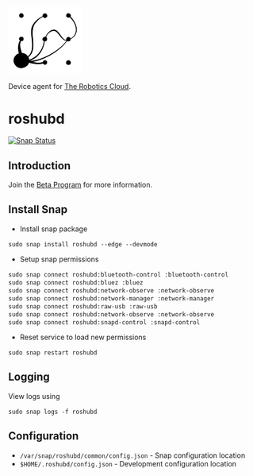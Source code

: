 <img src=./icons/roshub_vector_logo.svg width=150>

Device agent for [The Robotics Cloud](https://roshub.io).

# roshubd

[![Snap Status](https://build.snapcraft.io/badge/roshub/roshubd.svg)](https://build.snapcraft.io/user/roshub/roshubd)

## Introduction

Join the [Beta Program](https://roshub.io/beta-signup) for more information.

## Install Snap

 * Install snap package

```
sudo snap install roshubd --edge --devmode
```

 * Setup snap permissions

```
sudo snap connect roshubd:bluetooth-control :bluetooth-control
sudo snap connect roshubd:bluez :bluez
sudo snap connect roshubd:network-observe :network-observe
sudo snap connect roshubd:network-manager :network-manager
sudo snap connect roshubd:raw-usb :raw-usb
sudo snap connect roshubd:network-observe :network-observe
sudo snap connect roshubd:snapd-control :snapd-control
```

 * Reset service to load new permissions

```
sudo snap restart roshubd
```

## Logging

View logs using

```
sudo snap logs -f roshubd
```

## Configuration


 * `/var/snap/roshubd/common/config.json` - Snap configuration location
 * `$HOME/.roshubd/config.json` - Development configuration location

